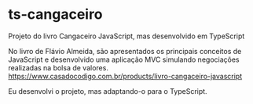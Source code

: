 # ts-cangaceiro
Projeto do livro Cangaceiro JavaScript, mas desenvolvido em TypeScript

No livro de Flávio Almeida, são apresentados os principais conceitos de JavaScript e desenvolvido uma aplicação MVC simulando negociações realizadas na bolsa de valores.
https://www.casadocodigo.com.br/products/livro-cangaceiro-javascript

Eu desenvolvi o projeto, mas adaptando-o para o TypeScript.
